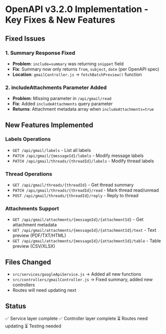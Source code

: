 # OpenAPI v3.2.0 Implementation - Key Fixes & New Features

## Fixed Issues

### 1. Summary Response Fixed
- **Problem**: `include=summary` was returning `snippet` field
- **Fix**: Summary now only returns `from`, `subject`, `date` (per OpenAPI spec)
- **Location**: `gmailController.js` → `fetchBatchPreview()` function

### 2. includeAttachments Parameter Added
- **Problem**: Missing parameter in `/api/gmail/read`
- **Fix**: Added `includeAttachments` query parameter
- **Returns**: Attachment metadata array when `includeAttachments=true`

## New Features Implemented

### Labels Operations
- `GET /api/gmail/labels` - List all labels
- `PATCH /api/gmail/{messageId}/labels` - Modify message labels
- `PATCH /api/gmail/threads/{threadId}/labels` - Modify thread labels

### Thread Operations
- `GET /api/gmail/threads/{threadId}` - Get thread summary
- `PATCH /api/gmail/threads/{threadId}/read` - Mark thread read/unread
- `POST /api/gmail/threads/{threadId}/reply` - Reply to thread

### Attachments Support
- `GET /api/gmail/attachments/{messageId}/{attachmentId}` - Get attachment metadata
- `GET /api/gmail/attachments/{messageId}/{attachmentId}/text` - Text preview (PDF/TXT/HTML)
- `GET /api/gmail/attachments/{messageId}/{attachmentId}/table` - Table preview (CSV/XLSX)

## Files Changed

- `src/services/googleApiService.js` → Added all new functions
- `src/controllers/gmailController.js` → Fixed summary, added new controllers
- Routes will need updating next

## Status

✅ Service layer complete
✅ Controller layer complete
⏳ Routes need updating
⏳ Testing needed
